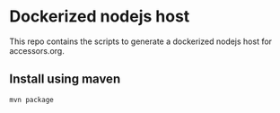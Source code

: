 # Dockerized nodejs host 

This repo contains the scripts to generate a dockerized nodejs host for accessors.org.

## Install using maven

`mvn package`


